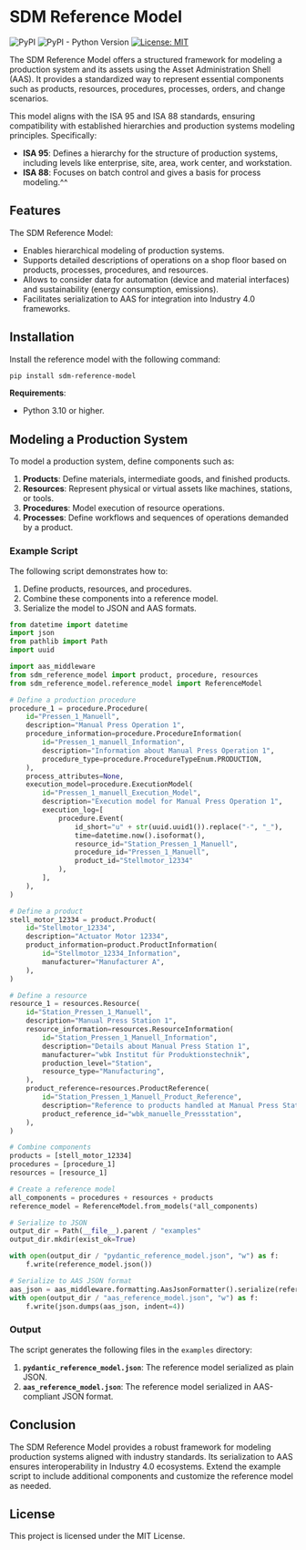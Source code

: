 # SDM Reference Model
![PyPI](https://img.shields.io/pypi/v/sdm_reference_model)
![PyPI - Python Version](https://img.shields.io/pypi/pyversions/sdm_reference_model)
[![License: MIT](https://img.shields.io/badge/License-MIT-yellow.svg)](https://opensource.org/licenses/MIT)

The SDM Reference Model offers a structured framework for modeling a production system and its assets using the Asset Administration Shell (AAS). It provides a standardized way to represent essential components such as products, resources, procedures, processes, orders, and change scenarios.

This model aligns with the ISA 95 and ISA 88 standards, ensuring compatibility with established hierarchies and production systems modeling principles. Specifically:
- **ISA 95**: Defines a hierarchy for the structure of production systems, including levels like enterprise, site, area, work center, and workstation.
- **ISA 88**: Focuses on batch control and gives a basis for process modeling.^^

## Features

The SDM Reference Model:
- Enables hierarchical modeling of production systems.
- Supports detailed descriptions of operations on a shop floor based on products, processes, procedures, and resources.
- Allows to consider data for automation (device and material interfaces) and sustainability (energy consumption, emissions).
- Facilitates serialization to AAS for integration into Industry 4.0 frameworks.

## Installation

Install the reference model with the following command:

```sh
pip install sdm-reference-model
```

**Requirements**:
- Python 3.10 or higher.

## Modeling a Production System

To model a production system, define components such as:
1. **Products**: Define materials, intermediate goods, and finished products.
2. **Resources**: Represent physical or virtual assets like machines, stations, or tools.
3. **Procedures**: Model execution of resource operations.
4. **Processes**: Define workflows and sequences of operations demanded by a product.

### Example Script

The following script demonstrates how to:
1. Define products, resources, and procedures.
2. Combine these components into a reference model.
3. Serialize the model to JSON and AAS formats.

```python
from datetime import datetime
import json
from pathlib import Path
import uuid

import aas_middleware
from sdm_reference_model import product, procedure, resources
from sdm_reference_model.reference_model import ReferenceModel

# Define a production procedure
procedure_1 = procedure.Procedure(
    id="Pressen_1_Manuell",
    description="Manual Press Operation 1",
    procedure_information=procedure.ProcedureInformation(
        id="Pressen_1_manuell_Information",
        description="Information about Manual Press Operation 1",
        procedure_type=procedure.ProcedureTypeEnum.PRODUCTION,
    ),
    process_attributes=None,
    execution_model=procedure.ExecutionModel(
        id="Pressen_1_manuell_Execution_Model",
        description="Execution model for Manual Press Operation 1",
        execution_log=[
            procedure.Event(
                id_short="u" + str(uuid.uuid1()).replace("-", "_"),
                time=datetime.now().isoformat(),
                resource_id="Station_Pressen_1_Manuell",
                procedure_id="Pressen_1_Manuell",
                product_id="Stellmotor_12334"
            ),
        ],
    ),
)

# Define a product
stell_motor_12334 = product.Product(
    id="Stellmotor_12334",
    description="Actuator Motor 12334",
    product_information=product.ProductInformation(
        id="Stellmotor_12334_Information",
        manufacturer="Manufacturer A",
    ),
)

# Define a resource
resource_1 = resources.Resource(
    id="Station_Pressen_1_Manuell",
    description="Manual Press Station 1",
    resource_information=resources.ResourceInformation(
        id="Station_Pressen_1_Manuell_Information",
        description="Details about Manual Press Station 1",
        manufacturer="wbk Institut für Produktionstechnik",
        production_level="Station",
        resource_type="Manufacturing",
    ),
    product_reference=resources.ProductReference(
        id="Station_Pressen_1_Manuell_Product_Reference",
        description="Reference to products handled at Manual Press Station 1",
        product_reference_id="wbk_manuelle_Pressstation",
    ),
)

# Combine components
products = [stell_motor_12334]
procedures = [procedure_1]
resources = [resource_1]

# Create a reference model
all_components = procedures + resources + products
reference_model = ReferenceModel.from_models(*all_components)

# Serialize to JSON
output_dir = Path(__file__).parent / "examples"
output_dir.mkdir(exist_ok=True)

with open(output_dir / "pydantic_reference_model.json", "w") as f:
    f.write(reference_model.json())

# Serialize to AAS JSON format
aas_json = aas_middleware.formatting.AasJsonFormatter().serialize(reference_model)
with open(output_dir / "aas_reference_model.json", "w") as f:
    f.write(json.dumps(aas_json, indent=4))
```

### Output

The script generates the following files in the `examples` directory:
1. **`pydantic_reference_model.json`**: The reference model serialized as plain JSON.
2. **`aas_reference_model.json`**: The reference model serialized in AAS-compliant JSON format.

## Conclusion

The SDM Reference Model provides a robust framework for modeling production systems aligned with industry standards. Its serialization to AAS ensures interoperability in Industry 4.0 ecosystems. Extend the example script to include additional components and customize the reference model as needed. 

## License

This project is licensed under the MIT License.